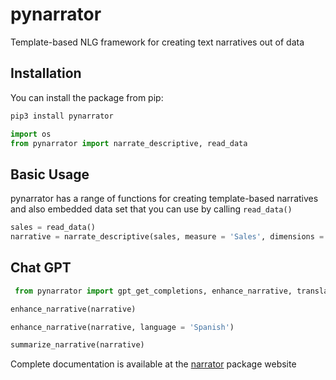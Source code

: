 # pynarrator
 Template-based NLG framework for creating text narratives out of data

 ## Installation

 You can install the package from pip:

 ```bash
 pip3 install pynarrator
 ```

 ```python
 import os
 from pynarrator import narrate_descriptive, read_data
```

## Basic Usage

pynarrator has a range of functions for creating template-based narratives and also embedded data set that you can use by calling `read_data()`

```python
sales = read_data()
narrative = narrate_descriptive(sales, measure = 'Sales', dimensions = ['Region', 'Product'], coverage = 0.5)
```

## Chat GPT

```python
 from pynarrator import gpt_get_completions, enhance_narrative, translate_narrative, summarize_narrative
```

```python
enhance_narrative(narrative)
```

```python
enhance_narrative(narrative, language = 'Spanish')
```

```python
summarize_narrative(narrative)
```

Complete documentation is available at the [narrator](https://denisabd.github.io/narrator/) package website
